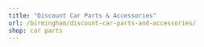 ```yaml
---
title: "Discount Car Parts & Accessories"
url: /birmingham/discount-car-parts-and-accessories/
shop: car parts
---
```

